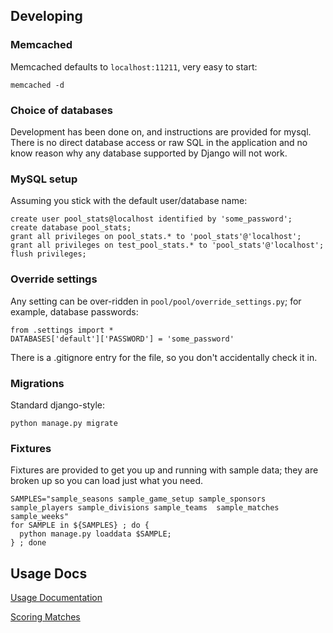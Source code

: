 ## Developing

### Memcached

Memcached defaults to `localhost:11211`, very easy to start:
```
memcached -d
```

### Choice of databases

Development has been done on, and instructions are provided for mysql. There is no direct database access or raw SQL in the application and no know reason why any database supported by Django will not work.

### MySQL setup

Assuming you stick with the default user/database name:

```
create user pool_stats@localhost identified by 'some_password';
create database pool_stats;
grant all privileges on pool_stats.* to 'pool_stats'@'localhost';
grant all privileges on test_pool_stats.* to 'pool_stats'@'localhost';
flush privileges;
```

### Override settings ###

Any setting can be over-ridden in `pool/pool/override_settings.py`; for example, database passwords:
```
from .settings import *
DATABASES['default']['PASSWORD'] = 'some_password'
```

There is a .gitignore entry for the file, so you don't accidentally check it in.

### Migrations

Standard django-style:

```
python manage.py migrate
```

### Fixtures

Fixtures are provided to get you up and running with sample data; they are broken up so you can load just what you need.

```
SAMPLES="sample_seasons sample_game_setup sample_sponsors sample_players sample_divisions sample_teams  sample_matches  sample_weeks"
for SAMPLE in ${SAMPLES} ; do {
  python manage.py loaddata $SAMPLE;
} ; done
```

## Usage Docs

[Usage Documentation](usage_docs.md)

[Scoring Matches](scoring_matches.md)
